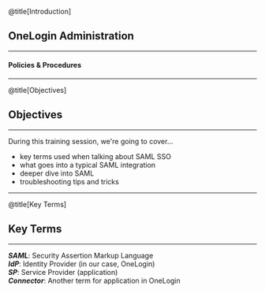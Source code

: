 @title[Introduction]

## OneLogin <span class="gold">Administration</span>

***

#### Policies & Procedures

---

@title[Objectives]

## Objectives

***

During this training session, we're going to cover...  
* key terms used when talking about SAML SSO
* what goes into a typical SAML integration
* deeper dive into SAML
* troubleshooting tips and tricks

---

@title[Key Terms]

## Key Terms

***

**_SAML_**: Security Assertion Markup Language  
**_IdP_**: Identity Provider (in our case, OneLogin)  
**_SP_**: Service Provider (application)  
**_Connector_**: Another term for application in OneLogin